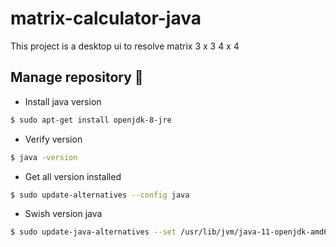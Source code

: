 # matrix-calculator-java
This project is a desktop ui to resolve matrix 3 x 3 4 x 4 

## Manage repository 🤳

- Install java version

```sh
$ sudo apt-get install openjdk-8-jre
```

- Verify version

```sh
$ java -version
```

- Get all version installed

```sh
$ sudo update-alternatives --config java
```

- Swish version java

```sh
$ sudo update-java-alternatives --set /usr/lib/jvm/java-11-openjdk-amd64
```